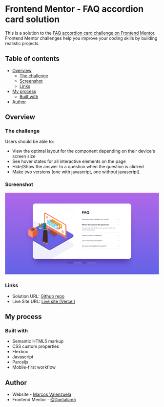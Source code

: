 # Frontend Mentor - FAQ accordion card solution

This is a solution to the [FAQ accordion card challenge on Frontend Mentor](https://www.frontendmentor.io/challenges/faq-accordion-card-XlyjD0Oam). Frontend Mentor challenges help you improve your coding skills by building realistic projects.

## Table of contents

- [Overview](#overview)
  - [The challenge](#the-challenge)
  - [Screenshot](#screenshot)
  - [Links](#links)
- [My process](#my-process)
  - [Built with](#built-with)
- [Author](#author)

## Overview

### The challenge

Users should be able to:

- View the optimal layout for the component depending on their device's screen size
- See hover states for all interactive elements on the page
- Hide/Show the answer to a question when the question is clicked
- Make two versions (one with javascript, one without javascript).

### Screenshot

![](./screenshot.jpg)

### Links

- Solution URL: [Github repo](https://github.com/Dantalian5/faq-accordion-card-main.git)
- Live Site URL: [Live site (Vercel)](https://faq-accordion-card-main-taupe-six.vercel.app)

## My process

### Built with

- Semantic HTML5 markup
- CSS custom properties
- Flexbox
- Javascript
- Parceljs
- Mobile-first workflow

## Author

- Website - [Marcos Valenzuela](https://marcosvalenzuela.netlify.com)
- Frontend Mentor - [@Dantalian5](https://www.frontendmentor.io/profile/Dantalian5)
